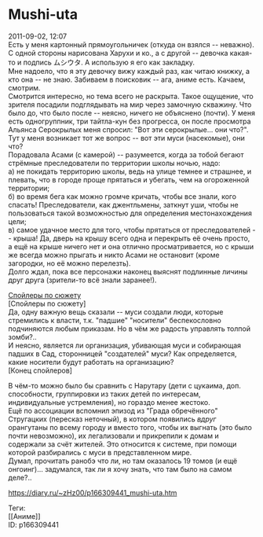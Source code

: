 Mushi-uta
==========

   
 2011-09-02, 12:07   
  Есть у меня картонный прямоугольничек (откуда он взялся -- неважно). С одной стороны нарисована Харухи и ко., а с другой -- девочка какая-то и подпись ムシウタ. А использую я его как закладку.   
 Мне надоело, что я эту девочку вижу каждый раз, как читаю книжку, а кто она -- не знаю. Забиваем в поисковик -- ага, аниме есть. Качаем, смотрим.   
 Смотрится интересно, но тема всего не раскрыта. Такое ощущение, что зрителя посадили подглядывать на мир через замочную скважину. Что было до, что было после -- неясно, ничего не объяснено (почти). У меня есть одногруппник, три тайтла-кун без прогресса, он после просмотра Альянса Серокрылых меня спросил: "Вот эти серокрылые... они что?". Тут у меня возникает тот же вопрос -- вот эти муси (насекомые), они что?   
 Порадовала Асами (с камерой) -- разумеется, когда за тобой бегают стрёмные преследователи по территории школы ночью, надо:   
 а) не покидать территорию школы, ведь на улице темнее и страшнее, и плевать, что в городе проще прятаться и убегать, чем на огороженной территории;   
 б) во время бега как можно громче кричать, чтобы все знали, кого спасать! Преследователи, как джентльмены, заткнут уши, чтобы не пользоваться такой возможностью для определения местонахождения цели;   
 в) самое удачное место для того, чтобы прятаться от преследователей -- крыша! Да, дверь на крышу всего одна и перекрыть её очень просто, а ещё на крыше ничего нет и она отлично просматривается, но с крыши же всегда можно прыгать и никто Асами не остановит (кроме загородки, но её можно перелезть).   
 Долго ждал, пока все персонажи наконец выяснят подлинные личины друг друга (зрители-то всё знали заранее!).   
   
  [Спойлеры по сюжету](https://zHz00.diary.ru/p166309441.htm?index=1#linkmore166309441m1)      
 [Спойлеры по сюжету]   
 Да, одну важную вещь сказали -- муси создали люди, которые стремились к власти, т.к. "падшие" "носители" беспекословно подчиняются любым приказам. Но в чём же радость управлять толпой зомби?..   
 И неясно, является ли организация, убивающая муси и собирающая падших в Сад, сторонницей "создателей" муси? Как определяется, какие носители будут работать на организацию?   
 [Конец спойлеров]     
   
 В чём-то можно было бы сравнить с Нарутару (дети с цукаима, доп. способности, группировки из таких детей по интересам, индивидуальные устремления), но гораздо менее жестоко.   
 Ещё по ассоциации вспомнил эпизод из "Града обречённого" Стругацких (пересказ неточный), в котором появились  *вдруг*  орангутаны по всему городу и вместо того, чтобы их выгнать (это было почти невозможно), их легализовали и прикрепили к домам и содержали за счёт жителей. Это относится к системе, при помощи которой разбирались с муси в представленном мире.   
 Думал, прочитать ранобэ что ли, но там оказалось 19 томов (и ещё онгоинг)... задумался, так ли я хочу знать, что там было на самом деле?..   
    
 <https://diary.ru/~zHz00/p166309441_mushi-uta.htm>   
   
 Теги:   
 [[Аниме]]   
 ID: p166309441